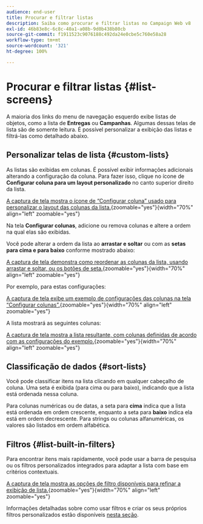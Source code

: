 ```yaml
---
audience: end-user
title: Procurar e filtrar listas
description: Saiba como procurar e filtrar listas no Campaign Web v8
exl-id: 46b83e8c-6c8c-40a1-a08b-9d0b438b80cb
source-git-commit: f1911523c9076188c492da24e0cbe5c760e58a28
workflow-type: tm+mt
source-wordcount: '321'
ht-degree: 100%

---
```


# Procurar e filtrar listas {#list-screens}

A maioria dos links do menu de navegação esquerdo exibe listas de objetos, como a lista de **Entregas** ou **Campanhas**. Algumas dessas telas de lista são de somente leitura. É possível personalizar a exibição das listas e filtrá-las como detalhado abaixo.

## Personalizar telas de lista {#custom-lists}

As listas são exibidas em colunas. É possível exibir informações adicionais alterando a configuração da coluna. Para fazer isso, clique no ícone de **Configurar coluna para um layout personalizado** no canto superior direito da lista.

[A captura de tela mostra o ícone de “Configurar coluna” usado para personalizar o layout das colunas da lista.](assets/config-columns.png){zoomable="yes"}{width="70%" align="left" zoomable="yes"}

Na tela **Configurar colunas**, adicione ou remova colunas e altere a ordem na qual elas são exibidas.

Você pode alterar a ordem da lista ao **arrastar e soltar** ou com as **setas para cima e para baixo** conforme mostrado abaixo:

[A captura de tela demonstra como reordenar as colunas da lista, usando arrastar e soltar, ou os botões de seta.](assets/list-reorder.png){zoomable="yes"}{width="70%" align="left" zoomable="yes"}

Por exemplo, para estas configurações:

[A captura de tela exibe um exemplo de configurações das colunas na tela “Configurar colunas”.](assets/columns.png){zoomable="yes"}{width="70%" align="left" zoomable="yes"}

A lista mostrará as seguintes colunas:

[A captura de tela mostra a lista resultante, com colunas definidas de acordo com as configurações do exemplo.](assets/column-sample.png){zoomable="yes"}{width="70%" align="left" zoomable="yes"}

## Classificação de dados {#sort-lists}

Você pode classificar itens na lista clicando em qualquer cabeçalho de coluna. Uma seta é exibida (para cima ou para baixo), indicando que a lista está ordenada nessa coluna. 

Para colunas numéricas ou de datas, a seta para **cima** indica que a lista está ordenada em ordem crescente, enquanto a seta para **baixo** indica ela está em ordem decrescente. Para strings ou colunas alfanuméricas, os valores são listados em ordem alfabética.

## Filtros {#list-built-in-filters}

Para encontrar itens mais rapidamente, você pode usar a barra de pesquisa ou os filtros personalizados integrados para adaptar a lista com base em critérios contextuais.

[A captura de tela mostra as opções de filtro disponíveis para refinar a exibição de lista.](assets/filter.png){zoomable="yes"}{width="70%" align="left" zoomable="yes"}

Informações detalhadas sobre como usar filtros e criar os seus próprios filtros personalizados estão disponíveis [nesta seção](../query/filter.md).

<!--
## Use advanced attributes {#adv-attributes}

>[!CONTEXTUALHELP]
>id="acw_attributepicker_advancedfields"
>title="Display advanced attributes"
>abstract="Only the most common attributes are displayed by default in the attribute list. Activate the **Display advanced attributes** toggle to see all available attributes for the current list in the left palette of the rule builder, such as nodes, groupings, 1-1 links, 1-N links."

>[!CONTEXTUALHELP]
>id="acw_rulebuilder_advancedfields"
>title="Rule builder advanced fields"
>abstract="Only the most common attributes are displayed by default in the attribute list. Activate the **Display advanced attributes** toggle to see all available attributes for the current list in the left palette of the rule builder, such as nodes, groupings, 1-1 links, 1-N links."

>[!CONTEXTUALHELP]
>id="acw_rulebuilder_properties_advanced"
>title="Rule builder advanced attributes"
>abstract="Only the most common attributes are displayed by default in the attribute list. Activate the **Display advanced attributes** toggle to see all available attributes for the current list in the left palette of the rule builder, such as nodes, groupings, 1-1 links, 1-N links."

Only the most common attributes are displayed by default in the attribute list and filter configuration screens. Attributes set as `advanced` attributes in the data schema are hidden from the configuration screens.

Activate the **Display advanced attributes** toggle to see all available attributes for the current list in the left palette of the rule builder, such as nodes, groupings, 1-1 links, 1-N links. The attribute list updates instantly.

[The screenshot shows the Display advanced attributes toggle used to reveal hidden attributes in the rule builder palette.](assets/adv-toggle.png){zoomable="yes"}{width="70%" align="left" zoomable="yes"}
-->